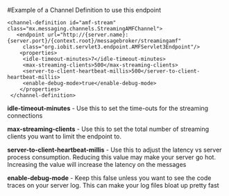 #Example of a Channel Definition to use this endpoint

```
<channel-definition id="amf-stream" class="mx.messaging.channels.StreamingAMFChannel">
   <endpoint url="http://{server.name}:{server.port}/{context.root}/messagebroker/streamingamf" 
     class="org.iobit.servlet3.endpoint.AMFServlet3Endpoint"/>
    <properties>
     <idle-timeout-minutes>7</idle-timeout-minutes>
     <max-streaming-clients>500</max-streaming-clients>        
     <server-to-client-heartbeat-millis>500</server-to-client-heartbeat-millis>
     <enable-debug-mode>true</enable-debug-mode>
    </properties>
 </channel-definition>
```

**idle-timeout-minutes** - Use this to set the time-outs for the streaming connections

**max-streaming-clients** - Use this to set the total number of streaming clients you want to limit the endpoint to.

**server-to-client-heartbeat-millis** - Use this to adjust the latency vs server process consumption. Reducing this value may make your server go hot. Increasing the value will increase the latency on the messages

**enable-debug-mode** - Keep this false unless you want to see the code traces on your server log. This can make your log files bloat up pretty fast